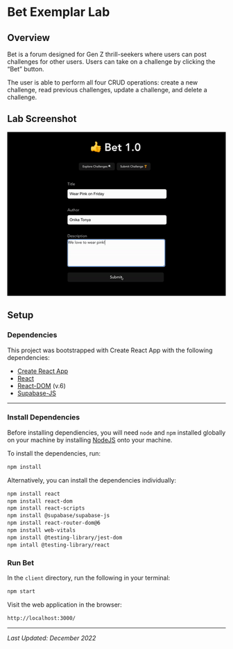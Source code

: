 # Bet Exemplar Lab

## Overview

Bet is a forum designed for Gen Z thrill-seekers where users can post challenges for other users. Users can take on a challenge by clicking the “Bet” button.

The user is able to perform all four CRUD operations: create a new challenge, read previous challenges, update a challenge, and delete a challenge.

## Lab Screenshot

![gif of completed project](readme_screenshot.gif)

## Setup

### Dependencies

This project was bootstrapped with Create React App with the following dependencies:

* [Create React App](https://www.npmjs.com/package/create-react-app)
* [React](https://www.npmjs.com/package/react)
* [React-DOM](https://www.npmjs.com/package/react-router-dom) (v.6)
* [Supabase-JS](https://www.npmjs.com/package/@supabase/supabase-js)

---

### Install Dependencies

Before installing dependiencies, you will need `node` and `npm` installed globally on your machine by installing  [NodeJS](https://nodejs.org/en/download/) onto your machine.

To install the dependencies, run:

```sh
npm install
```

Alternatively, you can install the dependencies individually:

```sh
npm install react
npm install react-dom
npm install react-scripts
npm install @supabase/supabase-js
npm install react-router-dom@6
npm install web-vitals
npm install @testing-library/jest-dom
npm intall @testing-library/react
```

### Run Bet

In the `client` directory, run the following in your terminal:

```sh
npm start

```

Visit the web application in the browser:

```html
http://localhost:3000/
```

---

*Last Updated: December 2022*